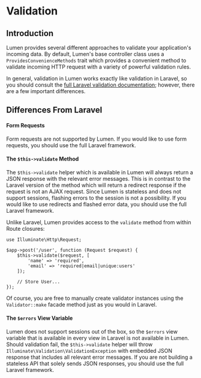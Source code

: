 # Validation

<a name="introduction"></a>
## Introduction

Lumen provides several different approaches to validate your application's incoming data. By default, Lumen's base controller class uses a `ProvidesConvenienceMethods` trait which provides a convenient method to validate incoming HTTP request with a variety of powerful validation rules.

In general, validation in Lumen works exactly like validation in Laravel, so you should consult the [full Laravel validation documentation](https://laravel.com/docs/validation); however, there are a few important differences.

## Differences From Laravel

#### Form Requests

Form requests are not supported by Lumen. If you would like to use form requests, you should use the full Laravel framework.

#### The `$this->validate` Method

The `$this->validate` helper which is available in Lumen will always return a JSON response with the relevant error messages. This is in contrast to the Laravel version of the method which will return a redirect response if the request is not an AJAX request. Since Lumen is stateless and does not support sessions, flashing errors to the session is not a possibility. If you would like to use redirects and flashed error data, you should use the full Laravel framework.

Unlike Laravel, Lumen provides access to the `validate` method from within Route closures:

	use Illuminate\Http\Request;

	$app->post('/user', function (Request $request) {
		$this->validate($request, [
			'name' => 'required',
			'email' => 'required|email|unique:users'
		]);

		// Store User...
	});

Of course, you are free to manually create validator instances using the `Validator::make` facade method just as you would in Laravel.

#### The `$errors` View Variable

Lumen does not support sessions out of the box, so the `$errors` view variable that is available in every view in Laravel is not available in Lumen. Should validation fail, the `$this->validate` helper will throw `Illuminate\Validation\ValidationException` with embedded JSON response that includes all relevant error messages. If you are not building a stateless API that solely sends JSON responses, you should use the full Laravel framework.
